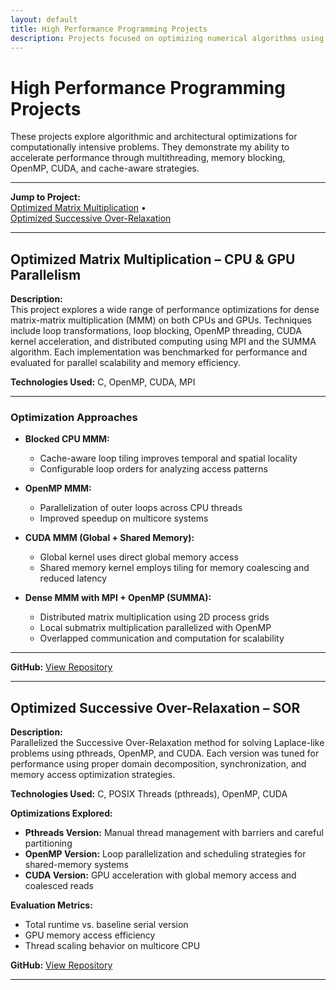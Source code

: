 ```yaml
---
layout: default
title: High Performance Programming Projects
description: Projects focused on optimizing numerical algorithms using parallelism and memory hierarchy techniques on multicore CPUs and GPUs.
---
```


# High Performance Programming Projects

These projects explore algorithmic and architectural optimizations for computationally intensive problems. They demonstrate my ability to accelerate performance through multithreading, memory blocking, OpenMP, CUDA, and cache-aware strategies.

---

**Jump to Project:**  
[Optimized Matrix Multiplication](#optimized-matrix-multiplication---cpu--gpu-parallelism) •  
[Optimized Successive Over-Relaxation](#optimized-successive-over-relaxation---sor)

---

## Optimized Matrix Multiplication – CPU & GPU Parallelism

**Description:**  
This project explores a wide range of performance optimizations for dense matrix-matrix multiplication (MMM) on both CPUs and GPUs. Techniques include loop transformations, loop blocking, OpenMP threading, CUDA kernel acceleration, and distributed computing using MPI and the SUMMA algorithm. Each implementation was benchmarked for performance and evaluated for parallel scalability and memory efficiency.

**Technologies Used:** C, OpenMP, CUDA, MPI

---

### Optimization Approaches

- **Blocked CPU MMM:**  
  - Cache-aware loop tiling improves temporal and spatial locality  
  - Configurable loop orders for analyzing access patterns  

- **OpenMP MMM:**  
  - Parallelization of outer loops across CPU threads  
  - Improved speedup on multicore systems  

- **CUDA MMM (Global + Shared Memory):**  
  - Global kernel uses direct global memory access  
  - Shared memory kernel employs tiling for memory coalescing and reduced latency  

- **Dense MMM with MPI + OpenMP (SUMMA):**  
  - Distributed matrix multiplication using 2D process grids  
  - Local submatrix multiplication parallelized with OpenMP  
  - Overlapped communication and computation for scalability 

---

**GitHub:** [View Repository](https://github.com/cpalencica/MMMoptimizations)  

---

## Optimized Successive Over-Relaxation – SOR

**Description:**  
Parallelized the Successive Over-Relaxation method for solving Laplace-like problems using pthreads, OpenMP, and CUDA. Each version was tuned for performance using proper domain decomposition, synchronization, and memory access optimization strategies.

**Technologies Used:** C, POSIX Threads (pthreads), OpenMP, CUDA

**Optimizations Explored:**
- **Pthreads Version:** Manual thread management with barriers and careful partitioning  
- **OpenMP Version:** Loop parallelization and scheduling strategies for shared-memory systems  
- **CUDA Version:** GPU acceleration with global memory access and coalesced reads  

**Evaluation Metrics:**
- Total runtime vs. baseline serial version  
- GPU memory access efficiency
- Thread scaling behavior on multicore CPU

**GitHub:** [View Repository](https://github.com/cpalencica/SORoptimizations)  

---
